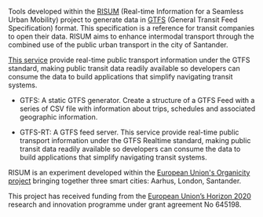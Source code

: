 Tools developed within the [RISUM](https://risum.altergeosistemas.com/) (Real-time Information for a Seamless Urban Mobility) project to generate data in [GTFS](https://developers.google.com/transit/gtfs/) (General Transit Feed Specification) format. This specification is a reference for transit companies to open their data. RISUM aims to enhance intermodal transport through the combined use of the public urban transport in the city of Santander.


[This service](http://gtfs-altergeo.rhcloud.com/) provide real-time public transport information under the GTFS standard, making public transit data readily available so developers can consume the data to build applications that simplify navigating transit systems.


- GTFS: A static GTFS generator. Create a structure of a GTFS Feed with a series of CSV file with information about trips, schedules and associated geographic information.

- GTFS-RT: A GTFS feed server. This service provide real-time public transport information under the GTFS Realtime standard, making public transit data readily available so developers can consume the data to build applications that simplify navigating transit systems.


RISUM is an experiment developed within the [European Union's Organicity project](http://organicity.eu/) bringing together three smart cities: Aarhus, London, Santander.

This project has received funding from the [European Union’s Horizon 2020](https://ec.europa.eu/programmes/horizon2020/) research and innovation programme under grant agreement No 645198.
